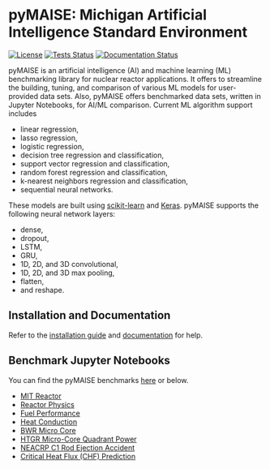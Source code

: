 # pyMAISE: Michigan Artificial Intelligence Standard Environment

[![License](https://img.shields.io/badge/License-Apache_2.0-blue.svg)](https://opensource.org/licenses/Apache-2.0)
[![Tests Status](https://github.com/myerspat/pyMAISE/actions/workflows/CI.yml/badge.svg)](https://github.com/myerspat/pyMAISE/actions/workflows)
[![Documentation Status](https://readthedocs.org/projects/pymaise/badge/?version=latest)](https://pymaise.readthedocs.io/en/latest/?badge=latest)

pyMAISE is an artificial intelligence (AI) and machine learning (ML) benchmarking library for nuclear reactor applications. It offers to streamline the building, tuning, and comparison of various ML models for user-provided data sets. Also, pyMAISE offers benchmarked data sets, written in Jupyter Notebooks, for AI/ML comparison. Current ML algorithm support includes

- linear regression,
- lasso regression,
- logistic regression,
- decision tree regression and classification,
- support vector regression and classification,
- random forest regression and classification,
- k-nearest neighbors regression and classification,
- sequential neural networks.

These models are built using [scikit-learn](https://scikit-learn.org/stable/index.html) and [Keras](https://keras.io). pyMAISE supports the following neural network layers:

- dense,
- dropout,
- LSTM,
- GRU,
- 1D, 2D, and 3D convolutional,
- 1D, 2D, and 3D max pooling,
- flatten,
- and reshape.

## Installation and Documentation

Refer to the [installation guide](https://pymaise.readthedocs.io/en/latest/installation.html) and [documentation](https://pymaise.readthedocs.io/en/latest/index.html) for help.

## Benchmark Jupyter Notebooks

You can find the pyMAISE benchmarks [here](https://pymaise.readthedocs.io/en/latest/benchmarks.html) or below.

- [MIT Reactor](https://nbviewer.org/github/myerspat/pyMAISE/blob/develop/docs/source/benchmarks/mit_reactor.ipynb)
- [Reactor Physics](https://nbviewer.org/github/myerspat/pyMAISE/blob/develop/docs/source/benchmarks/reactor_physics.ipynb)
- [Fuel Performance](https://nbviewer.org/github/myerspat/pyMAISE/blob/develop/docs/source/benchmarks/fuel_performance.ipynb)
- [Heat Conduction](https://nbviewer.org/github/myerspat/pyMAISE/blob/develop/docs/source/benchmarks/heat_conduction.ipynb)
- [BWR Micro Core](https://nbviewer.org/github/myerspat/pyMAISE/blob/develop/docs/source/benchmarks/bwr.ipynb)
- [HTGR Micro-Core Quadrant Power](https://nbviewer.org/github/myerspat/pyMAISE/blob/develop/docs/source/benchmarks/HTGR_microreactor.ipynb)
- [NEACRP C1 Rod Ejection Accident](https://nbviewer.org/github/myerspat/pyMAISE/blob/develop/docs/source/benchmarks/rod_ejection.ipynb)
- [Critical Heat Flux (CHF) Prediction](https://nbviewer.org/github/myerspat/pyMAISE/blob/develop/docs/source/benchmarks/chf.ipynb)
